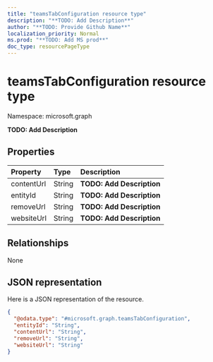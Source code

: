 ```yaml
---
title: "teamsTabConfiguration resource type"
description: "**TODO: Add Description**"
author: "**TODO: Provide Github Name**"
localization_priority: Normal
ms.prod: "**TODO: Add MS prod**"
doc_type: resourcePageType
---
```


# teamsTabConfiguration resource type


Namespace: microsoft.graph

**TODO: Add Description**

## Properties
|Property|Type|Description|
|:---|:---|:---|
|contentUrl|String|**TODO: Add Description**|
|entityId|String|**TODO: Add Description**|
|removeUrl|String|**TODO: Add Description**|
|websiteUrl|String|**TODO: Add Description**|

## Relationships
None

## JSON representation
Here is a JSON representation of the resource.
<!-- {
  "blockType": "resource",
  "@odata.type": "microsoft.graph.teamsTabConfiguration"
}
-->
``` json
{
  "@odata.type": "#microsoft.graph.teamsTabConfiguration",
  "entityId": "String",
  "contentUrl": "String",
  "removeUrl": "String",
  "websiteUrl": "String"
}
```

